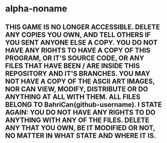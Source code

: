 # alpha-noname
## THIS GAME IS NO LONGER ACCESSIBLE. DELETE ANY COPIES YOU OWN, AND TELL OTHERS IF YOU SENT ANYONE ELSE A COPY. YOU DO NOT HAVE ANY RIGHTS TO HAVE A COPY OF THIS PROGRAM, OR IT'S SOURCE CODE, OR ANY FILES THAT HAVE BEEN / ARE INSIDE THIS REPOSITORY AND IT'S BRANCHES. YOU MAY NOT HAVE A COPY OF THE ASCII ART IMAGES, NOR CAN VIEW, MODIFY, DISTRIBUTE OR DO ANYTHING AT ALL WITH THEM. ALL FILES BELONG TO BahriCan(github-username). I STATE AGAIN: YOU DO NOT HAVE ANY RIGHTS TO DO ANYTHING WITH ANY OF THE FILES. DELETE ANY THAT YOU OWN, BE IT MODIFIED OR NOT, NO MATTER IN WHAT STATE AND WHERE IT IS.
